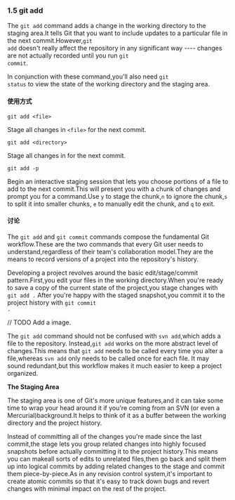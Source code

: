 ### 1.5 git add

The <code>git add</code> command adds a change in the working directory to the staging area.It tells Git that you want
to include updates to a particular file in the next commit.However,<code>git add</code> doesn't really affect the 
repository in any significant way ---- changes are not actually recorded until you run <code>git commit</code>.

In conjunction with these command,you'll also need <code>git status</code> to view the state of the working directory
and the staging area.

#### 使用方式

    git add <file>

Stage all changes in <code>\<file\></code> for the next commit.

    git add <directory>

Stage all changes in <directory> for the next commit.

    git add -p

Begin an interactive staging session that lets you choose portions of a file to add to the next commit.This will present
you with a chunk of changes and prompt you for a command.Use <code>y</code> to stage the chunk,<code>n</code> to ignore
the chunk,<code>s</code> to split it into smaller chunks, <code>e</code> to manually edit the chunk, and <code>q</code>
to exit.

#### 讨论

The <code>git add</code> and <code>git commit</code> commands compose the fundamental Git workflow.These are the two
commands that every Git user needs to understand,regardless of their team's collaboration model.They are the means to
record versions of a project into the repository's history.

Developing a project revolves around the basic edit/stage/commit pattern.First,you edit your files in the working
directory.When you're ready to save a copy of the current state of the project,you stage changes with <code>git add .</code>
After you're happy with the staged snapshot,you commit it to the project history with <code>git commit .</code>

// TODO Add a image.

The <code>git add</code> command should not be confused with <code>svn add</code>,which adds a file to the repository.
Instead,<code>git add</code> works on the more abstract level of changes.This means that <code>git add</code> needs
to be called every time you alter a file,whereas <code>svn add</code> only needs to be called once for each file.
It may sound redundant,but this workflow makes it much easier to keep a project organized.

**The Staging Area**

The staging area is one of Git's more unique features,and it can take some time to wrap your head around it if you're
coming from an SVN (or even a Mercurial)background.It helps to think of it as a buffer between the working directory
and the project history.

Instead of committing all of the changes you're made since the last commit,the stage lets you group related changes 
into highly focused snapshots before actually committing it to the project history.This means you can makeall sorts
of edits to unrelated files,then go back and split them up into logical commits by adding related changes to the 
stage and commit them piece-by-piece.As in any revision control system,it's important to create atomic commits so that
it's easy to track down bugs and revert changes with minimal impact on the rest of the project.




















